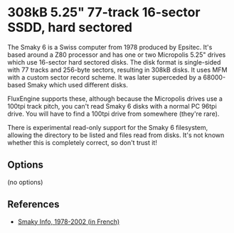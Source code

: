 <!-- This file is automatically generated. Do not edit. -->
# 308kB 5.25" 77-track 16-sector SSDD, hard sectored

The Smaky 6 is a Swiss computer from 1978 produced by Epsitec. It's based
around a Z80 processor and has one or two Micropolis 5.25" drives which use
16-sector hard sectored disks. The disk format is single-sided with 77 tracks
and 256-byte sectors, resulting in 308kB disks. It uses MFM with a custom
sector record scheme. It was later superceded by a 68000-based Smaky which used
different disks.

FluxEngine supports these, although because the Micropolis drives use a 100tpi
track pitch, you can't read Smaky 6 disks with a normal PC 96tpi drive. You
will have to find a 100tpi drive from somewhere (they're rare).

There is experimental read-only support for the Smaky 6 filesystem, allowing
the directory to be listed and files read from disks. It's not known whether
this is completely correct, so don't trust it!

## Options

(no options)

## References

  - [Smaky Info, 1978-2002 (in French)](https://www.smaky.ch/theme.php?id=sminfo)

